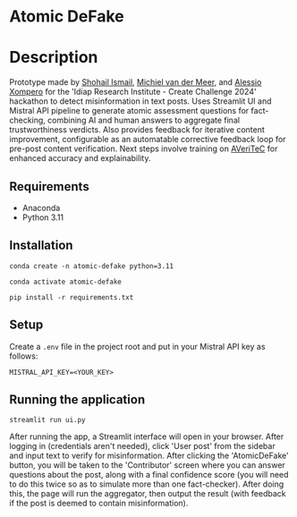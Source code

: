 # Atomic DeFake

# Description
Prototype made by [Shohail Ismail](), [Michiel van der Meer](https://m0re4u.github.io/projects.html), and [Alessio Xompero](https://github.com/kerolex) for the 'Idiap Research Institute - Create Challenge 2024' hackathon to detect misinformation in text posts. Uses Streamlit UI and Mistral API pipeline to generate atomic assessment questions for fact-checking, combining AI and human answers to aggregate final trustworthiness verdicts. Also provides feedback for iterative content improvement, configurable as an automatable corrective feedback loop for pre-post content verification. Next steps involve training on [AVeriTeC](https://arxiv.org/abs/2305.13117) for enhanced accuracy and explainability.

## Requirements
* Anaconda
* Python 3.11

## Installation
```
conda create -n atomic-defake python=3.11

conda activate atomic-defake

pip install -r requirements.txt
```

## Setup
Create a `.env` file in the project root and put in your Mistral API key as follows:
```
MISTRAL_API_KEY=<YOUR_KEY>
```

## Running the application
```
streamlit run ui.py
```
After running the app, a Streamlit interface will open in your browser. After logging in (credentials aren't needed), click 'User post' from the sidebar and input text to verify for misinformation. After clicking the 'AtomicDeFake' button, you will be taken to the 'Contributor' screen where you can answer questions about the post, along with a final confidence score (you will need to do this twice so as to simulate more than one fact-checker). After doing this, the page will run the aggregator, then output the result (with feedback if the post is deemed to contain misinformation).
